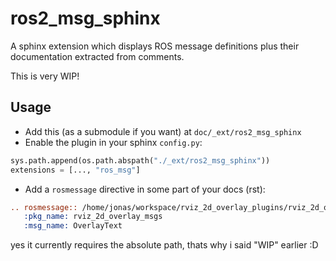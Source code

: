 # ros2_msg_sphinx

A sphinx extension which displays ROS message definitions plus their documentation extracted from comments.

This is very WIP!

## Usage
* Add this (as a submodule if you want) at `doc/_ext/ros2_msg_sphinx`
* Enable the plugin in your sphinx `config.py`:
```python
sys.path.append(os.path.abspath("./_ext/ros2_msg_sphinx"))
extensions = [..., "ros_msg"]
```

* Add a `rosmessage` directive in some part of your docs (rst):
```rst
.. rosmessage:: /home/jonas/workspace/rviz_2d_overlay_plugins/rviz_2d_overlay_msgs/msg/OverlayText.msg
   :pkg_name: rviz_2d_overlay_msgs
   :msg_name: OverlayText 
```
yes it currently requires the absolute path, thats why i said "WIP" earlier :D
